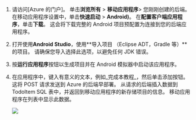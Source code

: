 
1. 请访问[Azure 的门户]。 单击**浏览所有** > **移动应用程序**> 您刚刚创建的后端。 在移动应用程序设置中，单击**快速启动** > **Android)**。 在**配置客户端应用程序**，单击**下载**。 这会将下载完整的 Android 项目预配置为连接到您的后端应用程序。 

2. 打开使用**Android Studio**，使用**导入项目 （Eclipse ADT，Gradle 等）**的项目。 请确保您导入选择此选项，以避免任何 JDK 错误。

3. 按**运行应用程序**按钮以生成项目并在 Android 模拟器中启动该应用程序。

4. 在应用程序中，键入有意义的文本，例如_完成本教程_，然后单击添加按钮。 这将 POST 请求发送到 Azure 的后端早部署。 从请求的后端插入数据到 TodoItem SQL 表中，并返回到移动应用程序的新存储项目的信息。 移动应用程序在列表中显示此数据。 

    ![](./media/app-service-mobile-android-quickstart/mobile-quickstart-startup-android.png)

[Azure 门户]: https://portal.azure.com/
